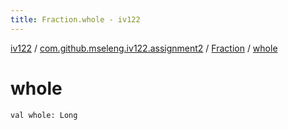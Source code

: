 ```yaml
---
title: Fraction.whole - iv122
---
```


[iv122](../../index.md) / [com.github.mseleng.iv122.assignment2](../index.md) / [Fraction](index.md) / [whole](.)

# whole

`val whole: Long`